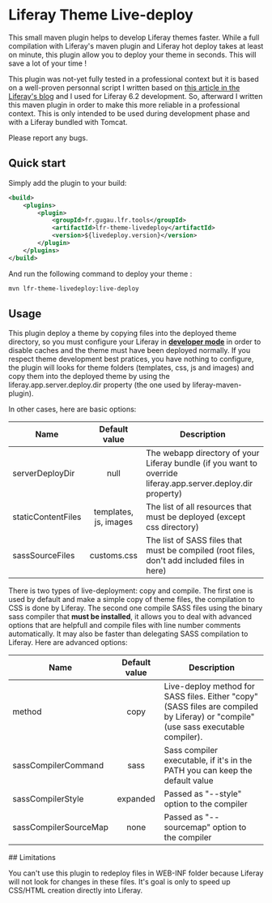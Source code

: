 # Liferay Theme Live-deploy

This small maven plugin helps to develop Liferay themes faster. While a full compilation with Liferay's maven plugin and Liferay hot deploy takes at least on minute, this plugin allow you to deploy your theme in seconds. This will save a lot of your time !

This plugin was not-yet fully tested in a professional context but it is based on a well-proven personnal script I written based on [this article in the Liferay's blog](https://web.liferay.com/fr/web/marcus.hjortzen/blog/-/blogs/fast-development-using-compass-sass-and-liferay-portal) and I used for Liferay 6.2 development. So, afterward I written this maven plugin in order to make this more reliable in a professional context. This is only intended to be used during development phase and with a Liferay bundled with Tomcat.

Please report any bugs.

## Quick start

Simply add the plugin to your build:

```xml
<build>
	<plugins>
		<plugin>
			<groupId>fr.gugau.lfr.tools</groupId>
			<artifactId>lfr-theme-livedeploy</artifactId>
			<version>${livedeploy.version}</version>
		</plugin>
	</plugins>
</build>
```

And run the following command to deploy your theme :

```bash
mvn lfr-theme-livedeploy:live-deploy
```


## Usage

This plugin deploy a theme by copying files into the deployed theme directory, so you must configure your Liferay in **[developer mode](https://web.liferay.com/fr/community/wiki/-/wiki/Main/Liferay+Developer+Mode)** in order to disable caches and the theme must have been deployed normally. If you respect theme development best pratices, you have nothing to configure, the plugin will looks for theme folders (templates, css, js and images) and copy them into the deployed theme by using the liferay.app.server.deploy.dir property (the one used by liferay-maven-plugin).

In other cases, here are basic options:

| Name | Default value | Description |
| ---- |:-------------:| ----------- |
| serverDeployDir | null | The webapp directory of your Liferay bundle (if you want to override liferay.app.server.deploy.dir property) |
| staticContentFiles | templates, js, images | The list of all resources that must be deployed (except css directory) |
| sassSourceFiles | customs.css | The list of SASS files that must be compiled (root files, don't add included files in here) |

There is two types of live-deployment: copy and compile. The first one is used by default and make a simple copy of theme files, the compilation to CSS is done by Liferay. The second one compile SASS files using the binary sass compiler that **must be installed**, it allows you to deal with advanced options that are helpfull and compile files with line number comments automatically. It may also be faster than delegating SASS compilation to Liferay. Here are advanced options:

| Name | Default value | Description |
| ---- |:-------------:| ----------- |
| method | copy | Live-deploy method for SASS files. Either "copy" (SASS files are compiled by Liferay) or "compile" (use sass executable compiler). |
| sassCompilerCommand | sass | Sass compiler executable, if it's in the PATH you can keep the default value |
| sassCompilerStyle | expanded | Passed as "--style" option to the compiler |
| sassCompilerSourceMap | none | Passed as "--sourcemap" option to the compiler |

## Limitations

You can't use this plugin to redeploy files in WEB-INF folder because Liferay will not look for changes in these files. It's goal is only to speed up CSS/HTML creation directly into Liferay.
